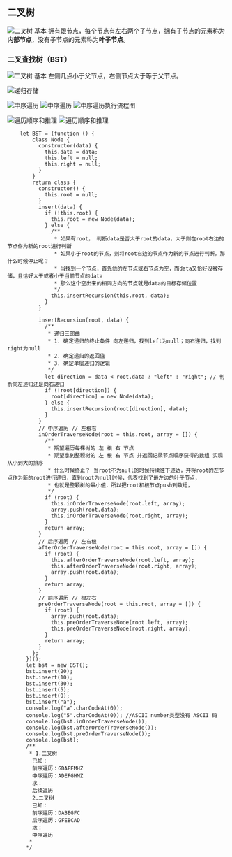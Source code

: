## **二叉树**

![二叉树 基本](https://124.71.203.87/md/BT.png)
拥有跟节点，每个节点有左右两个子节点，拥有子节点的元素称为**内部节点**，没有子节点的元素称为**叶子节点**。

### **二叉查找树（BST）**

![二叉树 基本](https://124.71.203.87/md/BST.png)
左侧几点小于父节点，右侧节点大于等于父节点。

![递归存储](https://124.71.203.87/md/recursion.png)

![中序遍历](https://124.71.203.87/md/inorderTraverNode.png)
![中序遍历](https://124.71.203.87/md/inorderTraverNodeTree.png)
![中序遍历执行流程图](https://124.71.203.87/md/inOrderTraverse.png)

![遍历顺序和推理](https://124.71.203.87/md/traverseReasoning.png)
![遍历顺序和推理](https://124.71.203.87/md/traverseReasoning2.png)

```
    let BST = (function () {
        class Node {
          constructor(data) {
            this.data = data;
            this.left = null;
            this.right = null;
          }
        }
        return class {
          constructor() {
            this.root = null;
          }
          insert(data) {
            if (!this.root) {
              this.root = new Node(data);
            } else {
              /**
               * 如果有root， 判断data是否大于root的data，大于则在root右边的节点作为新的root进行判断
               * 如果小于root的节点，则将root右边的节点作为新的节点进行判断。那什么时候停止呢？
               * 当找到一个节点，首先他的左节点或右节点为空，而data又恰好没被存储，且恰好大于或者小于当前节点的data
               * 那么这个空出来的相同方向的节点就是data的目标存储位置
               */
              this.insertRecursion(this.root, data);
            }
          }

          insertRecursion(root, data) {
            /**
             * 递归三部曲
             * 1. 确定递归的终止条件 向左递归，找到left为null；向右递归，找到right为null
             * 2. 确定递归的返回值
             * 3. 确定单层递归的逻辑
             */
            let direction = data < root.data ? "left" : "right"; // 判断向左递归还是向右递归
            if (!root[direction]) {
              root[direction] = new Node(data);
            } else {
              this.insertRecursion(root[direction], data);
            }
          }
          // 中序遍历 // 左根右
          inOrderTraverseNode(root = this.root, array = []) {
            /**
             * 期望遍历每棵树的 左 根 右 节点
             * 期望拿到整颗树的 左 根 右 节点 并返回记录节点顺序获得的数组 实现从小到大的排序
             * 什么时候终止？ 当root不为null的时候持续往下递达，并将root的左节点作为新的root进行递归，直到root为null时候，代表找到了最左边的叶子节点，
             * 也就是整颗树的最小值，所以把root和根节点push到数组，
             */
            if (root) {
              this.inOrderTraverseNode(root.left, array);
              array.push(root.data);
              this.inOrderTraverseNode(root.right, array);
            }
            return array;
          }
          // 后序遍历 // 左右根
          afterOrderTraverseNode(root = this.root, array = []) {
            if (root) {
              this.afterOrderTraverseNode(root.left, array);
              this.afterOrderTraverseNode(root.right, array);
              array.push(root.data);
            }
            return array;
          }
          // 前序遍历 // 根左右
          preOrderTraverseNode(root = this.root, array = []) {
            if (root) {
              array.push(root.data);
              this.preOrderTraverseNode(root.left, array);
              this.preOrderTraverseNode(root.right, array);
            }
            return array;
          }
        };
      })();
      let bst = new BST();
      bst.insert(20);
      bst.insert(10);
      bst.insert(30);
      bst.insert(5);
      bst.insert(9);
      bst.insert("a");
      console.log("a".charCodeAt(0));
      console.log("5".charCodeAt(0)); //ASCII number类型没有 ASCII 码
      console.log(bst.inOrderTraverseNode());
      console.log(bst.afterOrderTraverseNode());
      console.log(bst.preOrderTraverseNode());
      console.log(bst);
      /**
       * 1.二叉树
        已知：
        前序遍历：GDAFEMHZ
        中序遍历：ADEFGHMZ
        求：
        后续遍历
        2.二叉树
        已知：
        前序遍历：DABEGFC
        后序遍历：GFEBCAD
        求：
        中序遍历
       *
      */
```
